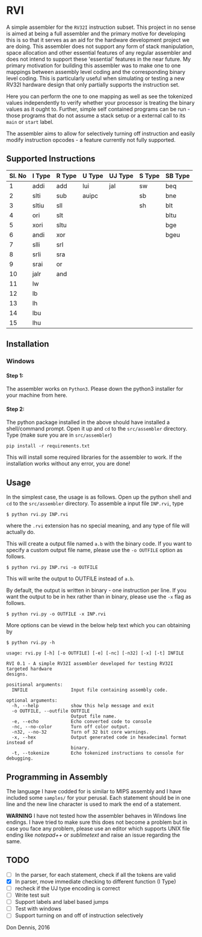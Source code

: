 # RVI
A simple assembler for the `RV32I` instruction subset. This project in no sense is aimed at being a full assembler and the primary motive for developing this is so that it serves as an aid for the hardware development project we are doing. This assembler does not support any form of stack manipulation, space allocation and other essential features of any regular assembler and does not intend to support these 'essential' features in the near future. My primary motivation for building this assembler was to make one to one mappings between assembly level coding and the corresponding binary level coding. This is particularly useful when simulating or testing a new RV32I hardware design that only partially supports the instruction set.

Here you can perform the one to one mapping as well as see the tokenized values independently to verify whether your processor is treating the binary values as it ought to. Further, simple self contained programs can be run - those programs that do not assume a stack setup or a external call to its `main` or `start` label.

The assembler aims to allow for selectively turning off instruction and easily modify instruction opcodes - a feature currently not fully supported.

## Supported Instructions

|Sl. No| I Type| R Type | U Type | UJ Type| S Type| SB Type|
|------|-------|--------|--------|--------|-------|--------|
|1     |addi   |add     |lui     |jal     |sw     |beq     |
|2     |slti   |sub     |auipc   |        |sb     |bne     |
|3     |sltiu  |sll     |        |        |sh     |blt     |
|4     |ori    |slt     |        |        |       |bltu    |
|5     |xori   |sltu    |        |        |       |bge     |
|6     |andi   |xor     |        |        |       |bgeu    |
|7     |slli   |srl     |        |        |       |        |
|8     |srli   |sra     |        |        |       |        |
|9     |srai   |or      |        |        |       |        |
|10    |jalr   |and     |        |        |       |        |
|11    |lw     |        |        |        |       |        |
|12    |lb     |        |        |        |       |        |
|13    |lh     |        |        |        |       |        |
|14    |lbu    |        |        |        |       |        |
|15    |lhu    |        |        |        |       |        |


## Installation
### Windows

#### Step 1:
The assembler works on `Python3`. Please down the python3 installer for your machine from here.
#### Step 2:
The python package installed in the above should have installed a shell/command prompt. Open it up and `cd` to the `src/assembler` directory. Type 
(make sure you are in `src/assembler`)

    pip install -r requirements.txt

This will install some required libraries for the assembler to work. If the installation works without any error, you are done!


## Usage

In the simplest case, the usage is as follows. Open up the python shell and `cd` to the `src/assembler` directory. To assemble a input file `INP.rvi`, type

    $ python rvi.py INP.rvi

where the `.rvi` extension has no special meaning, and any type of file will actually do.

This will create a output file named `a.b` with the binary code. If you want to specify a custom output file name, please use the `-o OUTFILE` option as follows.

    $ python rvi.py INP.rvi -o OUTFILE

This will write the output to OUTFILE instead of `a.b`. 

By default, the output is written in binary - one instruction per line. If you want the output to be in hex rather than in binary, please use the `-x` flag as follows.

    $ python rvi.py -o OUTFILE -x INP.rvi

More options can be viewd in the below help text which you can obtaining by 

    $ python rvi.py -h


```
usage: rvi.py [-h] [-o OUTFILE] [-e] [-nc] [-n32] [-x] [-t] INFILE

RVI 0.1 - A simple RV32I assembler developed for testing RV32I targeted hardware
designs.

positional arguments:
  INFILE                Input file containing assembly code.

optional arguments:
  -h, --help            show this help message and exit
  -o OUTFILE, --outfile OUTFILE
                        Output file name.
  -e, --echo            Echo converted code to console
  -nc, --no-color       Turn off color output.
  -n32, --no-32         Turn of 32 bit core warnings.
  -x, --hex             Output generated code in hexadecimal format instead of
                        binary.
  -t, --tokenize        Echo tokenized instructions to console for debugging.
```

## Programming in Assembly
The language I have codded for is similar to MIPS assembly and I have included some `samples/` for your perusal. Each statement should be in one line and the new line character is used to mark the end of a statement.

**WARNING** I have not tested how the assembler behaves in Windows line endings. I have tried to make sure this does not become a problem but in case you face any problem, please use an editor which supports UNIX file ending like *notepad++* or *sublimetext* and raise an issue regarding the same.

## TODO
- [ ] In the parser, for each statement, check if all the tokens are valid
- [X] In parser, move immediate checking to different function (I Type)
- [ ] recheck if the UJ type encoding is correct 
- [ ] Write test suit
- [ ] Support labels and label based jumps
- [ ] Test with windows
- [ ] Support turning on and off of instruction selectively

Don Dennis,
2016
